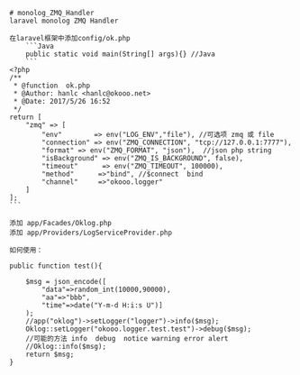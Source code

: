 	# monolog_ZMQ_Handler
	laravel monolog ZMQ Handler

	在laravel框架中添加config/ok.php
		```Java
		public static void main(String[] args){} //Java
		```
	<?php
	/**
	 * @function  ok.php
	 * @Author: hanlc <hanlc@okooo.net>
	 * @Date: 2017/5/26 16:52
	 */
	return [
		"zmq" => [
			"env"        => env("LOG_ENV","file"), //可选项 zmq 或 file
			"connection" => env("ZMQ_CONNECTION", "tcp://127.0.0.1:7777"),
			"format" => env("ZMQ_FORMAT", "json"),  //json php string
			"isBackground" => env("ZMQ_IS_BACKGROUND", false),
			"timeout"	   => env("ZMQ_TIMEOUT", 100000),
			"method"	  =>"bind", //$connect  bind
			"channel"	  =>"okooo.logger"
		]
	];
	```

	添加 app/Facades/Oklog.php
	添加 app/Providers/LogServiceProvider.php

	如何使用：

	public function test(){

		$msg = json_encode([
			"data"=>random_int(10000,90000),
			"aa"=>"bbb",
			"time"=>date("Y-m-d H:i:s U")]
		);
		//app("oklog")->setLogger("logger")->info($msg);
		Oklog::setLogger("okooo.logger.test.test")->debug($msg);
		//可能的方法 info  debug  notice warning error alert
		//Oklog::info($msg);
		return $msg;
	}
